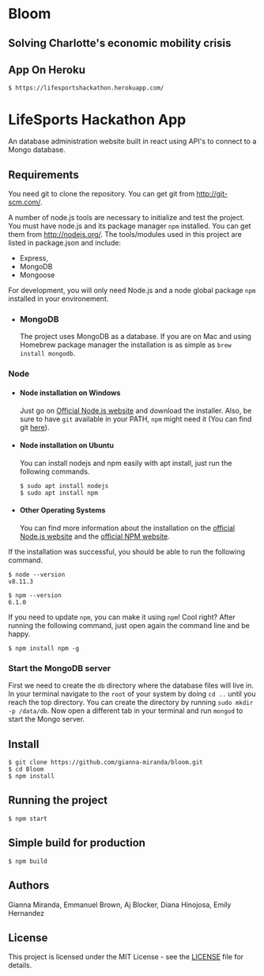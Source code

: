 # Bloom
## Solving Charlotte's economic mobility crisis
## App On Heroku

    $ https://lifesportshackathon.herokuapp.com/


# LifeSports Hackathon App

An database administration website built in react using API's to connect to a Mongo database.

## Requirements

You need git to clone the repository. You can get git from http://git-scm.com/.

A number of node.js tools are necessary to initialize and test the project. You must have node.js and its package manager `npm` installed. You can get them from http://nodejs.org/. The tools/modules used in this project are listed in package.json and include: 
* Express, 
* MongoDB
* Mongoose

For development, you will only need Node.js and a node global package `npm` installed in your environement.

- ### MongoDB
  The project uses MongoDB as a database. If you are on Mac and using Homebrew package manager the installation is as simple as `brew install mongodb`.

### Node

- #### Node installation on Windows

  Just go on [Official Node.js website](https://nodejs.org/) and download the installer.
  Also, be sure to have `git` available in your PATH, `npm` might need it (You can find git [here](https://git-scm.com/)).

- #### Node installation on Ubuntu

  You can install nodejs and npm easily with apt install, just run the following commands.

      $ sudo apt install nodejs
      $ sudo apt install npm

- #### Other Operating Systems
  You can find more information about the installation on the [official Node.js website](https://nodejs.org/) and the [official NPM website](https://npmjs.org/).

If the installation was successful, you should be able to run the following command.

    $ node --version
    v8.11.3

    $ npm --version
    6.1.0

If you need to update `npm`, you can make it using `npm`! Cool right? After running the following command, just open again the command line and be happy.

    $ npm install npm -g

###



### Start the MongoDB server

First we need to create the `db` directory where the database files will live in. In your terminal navigate to the `root` of your system by doing `cd ..` until you reach the top directory. You can create the directory by running `sudo mkdir -p /data/db`. Now open a different tab in your terminal and run `mongod` to start the Mongo server.

## Install

    $ git clone https://github.com/gianna-miranda/bloom.git
    $ cd Bloom
    $ npm install

## Running the project

    $ npm start

## Simple build for production

    $ npm build
    
## Authors

Gianna Miranda, Emmanuel Brown, Aj Blocker, Diana Hinojosa, Emily Hernandez

## License

This project is licensed under the MIT License - see the [LICENSE](LICENSE) file for details.